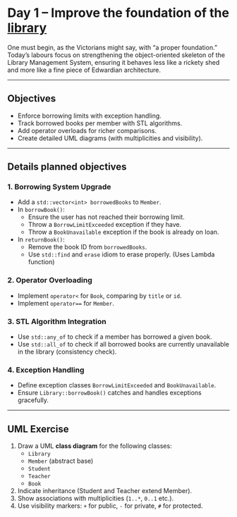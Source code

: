 # Day 1 – Improve the foundation of the [library](../../The%20C++/Classes/Exercise/Library)

One must begin, as the Victorians might say, with “a proper foundation.”  
Today’s labours focus on strengthening the object-oriented skeleton of the Library Management System, ensuring it behaves less like a rickety shed and more like a fine piece of Edwardian architecture.

---

## Objectives
- Enforce borrowing limits with exception handling.
- Track borrowed books per member with STL algorithms.
- Add operator overloads for richer comparisons.
- Create detailed UML diagrams (with multiplicities and visibility).

---

## Details planned objectives

### 1. Borrowing System Upgrade
- Add a `std::vector<int> borrowedBooks` to `Member`.
- In `borrowBook()`:
  - Ensure the user has not reached their borrowing limit.
  - Throw a `BorrowLimitExceeded` exception if they have.
  - Throw a `BookUnavailable` exception if the book is already on loan.
- In `returnBook()`:
  - Remove the book ID from `borrowedBooks`.
  - Use `std::find` and `erase` idiom to erase properly. (Uses Lambda function)

### 2. Operator Overloading
- Implement `operator<` for `Book`, comparing by `title` or `id`.
- Implement `operator==` for `Member`.

### 3. STL Algorithm Integration
- Use `std::any_of` to check if a member has borrowed a given book.
- Use `std::all_of` to check if all borrowed books are currently unavailable in the library (consistency check).

### 4. Exception Handling
- Define exception classes `BorrowLimitExceeded` and `BookUnavailable`.
- Ensure `Library::borrowBook()` catches and handles exceptions gracefully.

---

## UML Exercise
1. Draw a UML **class diagram** for the following classes:
   - `Library`
   - `Member` (abstract base)
   - `Student`
   - `Teacher`
   - `Book`
2. Indicate inheritance (Student and Teacher extend Member).
3. Show associations with multiplicities (`1..*`, `0..1` etc.).
4. Use visibility markers: `+` for public, `-` for private, `#` for protected.